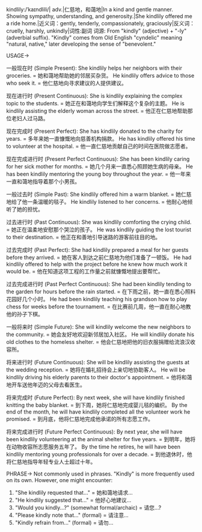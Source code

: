 kindlily:/ˈkaɪndlili/| adv.|仁慈地，和蔼地|In a kind and gentle manner.  Showing sympathy, understanding, and generosity.|She kindlily offered me a ride home.|近义词：gently, tenderly, compassionately, graciously|反义词：cruelly, harshly, unkindly|词性:副词
词源: From "kindly" (adjective) + "-ly" (adverbial suffix).  "Kindly" comes from Old English "cyndelic" meaning "natural, native," later developing the sense of "benevolent."

USAGE->

一般现在时 (Simple Present):
She kindlily helps her neighbors with their groceries. = 她和蔼地帮助她的邻居买杂货。
He kindlily offers advice to those who seek it. = 他仁慈地向寻求建议的人提供建议。

现在进行时 (Present Continuous):
She is kindlily explaining the complex topic to the students. = 她正在和蔼地向学生们解释这个复杂的主题。
He is kindlily assisting the elderly woman across the street. = 他正在仁慈地帮助那位老妇人过马路。


现在完成时 (Present Perfect):
She has kindlily donated to the charity for years. = 多年来她一直慷慨地向慈善机构捐款。
He has kindlily offered his time to volunteer at the hospital. = 他一直仁慈地贡献自己的时间在医院做志愿者。

现在完成进行时 (Present Perfect Continuous):
She has been kindlily caring for her sick mother for months. = 她几个月来一直悉心照顾她生病的母亲。
He has been kindlily mentoring the young boy throughout the year. = 他一年来一直和蔼地指导着那个小男孩。


一般过去时 (Simple Past):
She kindlily offered him a warm blanket. = 她仁慈地给了他一条温暖的毯子。
He kindlily listened to her concerns. = 他耐心地倾听了她的担忧。


过去进行时 (Past Continuous):
She was kindlily comforting the crying child. = 她正在温柔地安慰那个哭泣的孩子。
He was kindlily guiding the lost tourist to their destination. = 他正在和善地引导迷路的游客前往目的地。


过去完成时 (Past Perfect):
She had kindlily prepared a meal for her guests before they arrived. =  她在客人到达之前仁慈地为他们准备了一顿饭。
He had kindlily offered to help with the project before he knew how much work it would be. = 他在知道这项工程的工作量之前就慷慨地提出要帮忙。

过去完成进行时 (Past Perfect Continuous):
She had been kindlily tending to the garden for hours before the rain started. = 在下雨之前，她一直在悉心照料花园好几个小时。
He had been kindlily teaching his grandson how to play chess for weeks before the tournament. = 在比赛前几周，他一直在耐心地教他的孙子下棋。


一般将来时 (Simple Future):
She will kindlily welcome the new neighbors to the community. = 她会友好地欢迎新邻居加入社区。
He will kindlily donate his old clothes to the homeless shelter. = 他会仁慈地把他的旧衣服捐赠给流浪汉收容所。


将来进行时 (Future Continuous):
She will be kindlily assisting the guests at the wedding reception. = 她将在婚礼招待会上亲切地协助客人。
He will be kindlily driving his elderly parents to their doctor's appointment. = 他将和蔼地开车送他年迈的父母去看医生。


将来完成时 (Future Perfect):
By next week, she will have kindlily finished knitting the baby blanket. = 到下周，她将仁慈地完成婴儿毯的编织。
By the end of the month, he will have kindlily completed all the volunteer work he promised. = 到月底，他将仁慈地完成他承诺的所有志愿工作。

将来完成进行时 (Future Perfect Continuous):
By next year, she will have been kindlily volunteering at the animal shelter for five years. = 到明年，她将在动物收容所志愿服务五年了。
By the time he retires, he will have been kindlily mentoring young professionals for over a decade. = 到他退休时，他将仁慈地指导年轻专业人士超过十年。


PHRASE->
Not commonly used in phrases.  "Kindly" is more frequently used on its own.  However, one might encounter:

1.  "She kindlily requested that..." = 她和蔼地请求...
2.  "He kindlily suggested that..." = 他好心地建议...
3. "Would you kindly...?" (somewhat formal/archaic) = 请您...?
4.  "Please kindly note that..." (formal) =  请注意...
5. "Kindly refrain from..." (formal) = 请勿...


